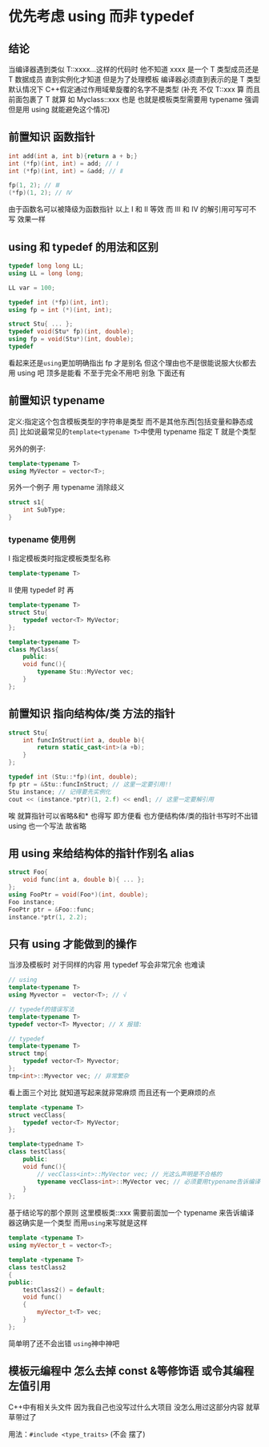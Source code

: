 # 优先考虑 using 而非 typedef

## 结论

当编译器遇到类似 T::xxxx...这样的代码时 他不知道 xxxx 是一个 T 类型成员还是 T 数据成员 直到实例化才知道 但是为了处理模板 编译器必须直到表示的是 T 类型 默认情况下 C++假定通过作用域晕旋覆的名字不是类型
(补充 不仅 T::xxx 算 而且前面包裹了 T 就算 如 Myclass<T>::xxx 也是 也就是模板类型需要用 typename 强调 但是用 using 就能避免这个情况)

## 前置知识 函数指针

```cpp
int add(int a, int b){return a + b;}
int (*fp)(int, int) = add; // Ⅰ
int (*fp)(int, int) = &add; // Ⅱ

fp(1, 2); // Ⅲ
(*fp)(1, 2); // Ⅳ
```

由于函数名可以被降级为函数指针 以上 Ⅰ 和 Ⅱ 等效
而 Ⅲ 和 Ⅳ 的解引用可写可不写 效果一样

## using 和 typedef 的用法和区别

```cpp 用法
typedef long long LL;
using LL = long long;

LL var = 100;
```

```cpp 当用这两表示函数指针时
typedef int (*fp)(int, int);
using fp = int (*)(int, int);

struct Stu{ ... };
typedef void(Stu* fp)(int, double);
using fp = void(Stu*)(int, double);
typedef
```

看起来还是`using`更加明确指出 fp 才是别名 但这个理由也不是很能说服大伙都去用 using 吧 顶多是能看 不至于完全不用吧 别急 下面还有

## 前置知识 typename

定义:指定这个包含模板类型<T>的字符串是类型 而不是其他东西[包括变量和静态成员]
比如说最常见的`template<typename T>`中使用 typename 指定 T 就是个类型

另外的例子:

```cpp
template<typename T>
using MyVector = vector<T>;
```

另外一个例子 用 typename 消除歧义

```cpp
struct s1{
    int SubType;
}
```

### typename 使用例

Ⅰ 指定模板类时指定模板类型名称

```cpp
template<typename T>
```

Ⅱ 使用 typedef 时 再

```cpp
template<typename T>
struct Stu{
    typedef vector<T> MyVector;
};

template<typename T>
class MyClass{
    public:
    void func(){
        typename Stu::MyVector vec;
    }
};
```

## 前置知识 指向结构体/类 方法的指针

```cpp
struct Stu{
    int funcInStruct(int a, double b){
        return static_cast<int>(a +b);
    }
};

typedef int (Stu::*fp)(int, double);
fp ptr = &Stu::funcInStruct; // 这里一定要引用!!
Stu instance; // 记得要先实例化
cout << (instance.*ptr)(1, 2.f) << endl; // 这里一定要解引用
```

唉 就算指针可以省略&和\* 也得写 即方便看 也方便结构体/类的指针书写时不出错 using 也一个写法 故省略

## 用 using 来给结构体的指针作别名 alias

```cpp
struct Foo{
    void func(int a, double b){ ... };
};
using FooPtr = void(Foo*)(int, double);
Foo instance;
FooPtr ptr = &Foo::func;
instance.*ptr(1, 2.2);
```

## 只有 using 才能做到的操作

当涉及模板时 对于同样的内容 用 typedef 写会非常冗余 也难读

```cpp
// using
template<typename T>
using Myvector =  vector<T>; // √

// typedef的错误写法
template<typename T>
typedef vector<T> Myvector; // X 报错:

// typedef
template<typename T>
struct tmp{
    typedef vector<T> Myvector;
};
tmp<int>::Myvector vec; // 非常繁杂
```

看上面三个对比 就知道写起来就非常麻烦 而且还有一个更麻烦的点

```cpp
template <typename T>
struct vecClass{
    typedef vector<T> MyVector;
};

template<typedname T>
class testClass{
    public:
    void func(){
        // vecClass<int>::MyVector vec; // 光这么声明是不合格的
        typename vecClass<int>::MyVector vec; // 必须要用typename告诉编译器这坨是个类型 而不是别的什么东西
    }
};
```

基于结论写的那个原则 这里模板类::xxx 需要前面加一个 typename 来告诉编译器这确实是一个类型
而用`using`来写就是这样

```cpp
template <typename T>
using myVector_t = vector<T>;

template <typename T>
class testClass2
{
public:
    testClass2() = default;
    void func()
    {
        myVector_t<T> vec;
    }
};
```

简单明了还不会出错 `using`神中神吧

## 模板元编程中 怎么去掉 const &等修饰语 或令其编程左值引用

C++中有相关头文件 因为我自己也没写过什么大项目 没怎么用过这部分内容 就草草带过了

用法：`#include <type_traits>`
(不会 摆了)
